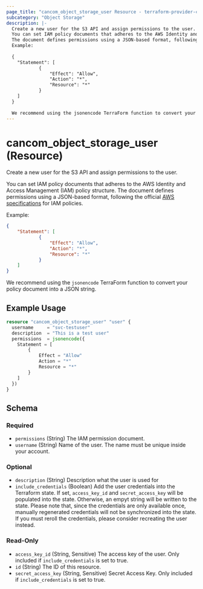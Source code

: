 ```yaml
---
page_title: "cancom_object_storage_user Resource - terraform-provider-cancom"
subcategory: "Object Storage"
description: |-
  Create a new user for the S3 API and assign permissions to the user.
  You can set IAM policy documents that adheres to the AWS Identity and Access Management (IAM) policy structure.
  The document defines permissions using a JSON-based format, following the official AWS specifications https://docs.aws.amazon.com/IAM/latest/UserGuide/access_policies.html for IAM policies.
  Example:
  
  {
  	"Statement": [
  			{
  				"Effect": "Allow",
  				"Action": "*",
  				"Resource": "*"
  			}
  	]
  }
  
  We recommend using the jsonencode TerraForm function to convert your policy document into a JSON string.
---
```


# cancom_object_storage_user (Resource)

Create a new user for the S3 API and assign permissions to the user.

You can set IAM policy documents that adheres to the AWS Identity and Access Management (IAM) policy structure. 
The document defines permissions using a JSON-based format, following the official [AWS specifications](https://docs.aws.amazon.com/IAM/latest/UserGuide/access_policies.html) for IAM policies. 

Example: 

```json
{
	"Statement": [
			{
				"Effect": "Allow",
				"Action": "*",
				"Resource": "*"
			}
	]
}
```

We recommend using the `jsonencode` TerraForm function to convert your policy document into a JSON string.

## Example Usage

```terraform
resource "cancom_object_storage_user" "user" {
  username     = "svc-testuser"
  description  = "This is a test user"
  permissions  = jsonencode({
    Statement = [
        {
            Effect = "Allow"
            Action = "*"
            Resource = "*"
        }
    ]
  })
}
```

<!-- schema generated by tfplugindocs -->
## Schema

### Required

- `permissions` (String) The IAM permission document.
- `username` (String) Name of the user. The name must be unique inside your account.

### Optional

- `description` (String) Description what the user is used for
- `include_credentials` (Boolean) Add the user credentials into the Terraform state. If set, `access_key_id` and `secret_access_key` will be populated into the state. Otherwise, an empyt string will be written to the state. Please note that, since the credentials are only available once, manually regenerated credentials will not be synchronized into the state. If you must reroll the credentials, please consider recreating the user instead.

### Read-Only

- `access_key_id` (String, Sensitive) The access key of the user. Only included if `include_credentials` is set to true.
- `id` (String) The ID of this resource.
- `secret_access_key` (String, Sensitive) Secret Access Key. Only included if `include_credentials` is set to true.
